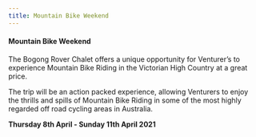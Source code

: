 ```yaml
---
title: Mountain Bike Weekend
---
```

#### Mountain Bike Weekend

The Bogong Rover Chalet offers a unique opportunity for Venturer’s to experience Mountain Bike Riding in the Victorian High Country at a great price.

The trip will be an action packed experience, allowing Venturers to enjoy the thrills and spills of Mountain Bike Riding in some of the most highly regarded off road cycling areas in Australia.

<p style='font-weight: bold'>
Thursday 8th April - Sunday 11th April 2021
</p>
